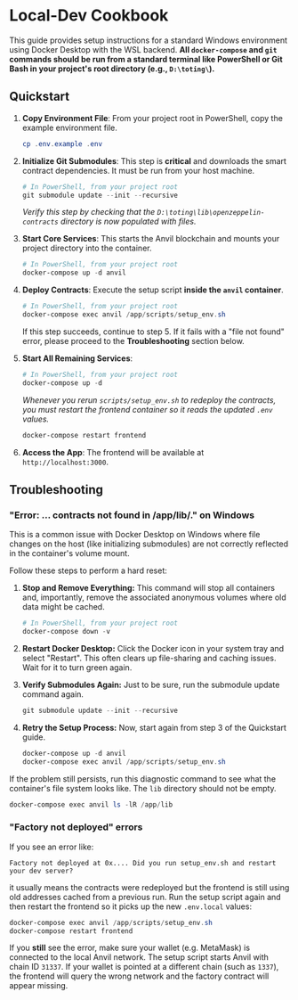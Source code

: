 # Local-Dev Cookbook

This guide provides setup instructions for a standard Windows environment using Docker Desktop with the WSL backend. **All `docker-compose` and `git` commands should be run from a standard terminal like PowerShell or Git Bash in your project's root directory (e.g., `D:\toting\`).**

## Quickstart

1.  **Copy Environment File**:
    From your project root in PowerShell, copy the example environment file.
    ```powershell
    cp .env.example .env
    ```

2.  **Initialize Git Submodules**:
    This step is **critical** and downloads the smart contract dependencies. It must be run from your host machine.
    ```powershell
    # In PowerShell, from your project root
    git submodule update --init --recursive
    ```
    *Verify this step by checking that the `D:\toting\lib\openzeppelin-contracts` directory is now populated with files.*

3.  **Start Core Services**:
    This starts the Anvil blockchain and mounts your project directory into the container.
    ```powershell
    # In PowerShell, from your project root
    docker-compose up -d anvil
    ```

4.  **Deploy Contracts**:
    Execute the setup script **inside the `anvil` container**.
    ```powershell
    # In PowerShell, from your project root
    docker-compose exec anvil /app/scripts/setup_env.sh
    ```
    If this step succeeds, continue to step 5. If it fails with a "file not found" error, please proceed to the **Troubleshooting** section below.

5.  **Start All Remaining Services**:
    ```powershell
    # In PowerShell, from your project root
    docker-compose up -d
    ```

    *Whenever you rerun `scripts/setup_env.sh` to redeploy the contracts, you must
    restart the frontend container so it reads the updated `.env` values.*
    ```powershell
    docker-compose restart frontend
    ```

6.  **Access the App**:
    The frontend will be available at `http://localhost:3000`.

## Troubleshooting

### "Error: ... contracts not found in /app/lib/." on Windows

This is a common issue with Docker Desktop on Windows where file changes on the host (like initializing submodules) are not correctly reflected in the container's volume mount.

Follow these steps to perform a hard reset:

1.  **Stop and Remove Everything:**
    This command will stop all containers and, importantly, remove the associated anonymous volumes where old data might be cached.
    ```powershell
    # In PowerShell, from your project root
    docker-compose down -v
    ```

2.  **Restart Docker Desktop:**
    Click the Docker icon in your system tray and select "Restart". This often clears up file-sharing and caching issues. Wait for it to turn green again.

3.  **Verify Submodules Again:**
    Just to be sure, run the submodule update command again.
    ```powershell
    git submodule update --init --recursive
    ```

4.  **Retry the Setup Process:**
    Now, start again from step 3 of the Quickstart guide.
    ```powershell
    docker-compose up -d anvil
    docker-compose exec anvil /app/scripts/setup_env.sh
    ```

If the problem still persists, run this diagnostic command to see what the container's file system looks like. The `lib` directory should not be empty.
```powershell
docker-compose exec anvil ls -lR /app/lib
```

### "Factory not deployed" errors

If you see an error like:
```
Factory not deployed at 0x.... Did you run setup_env.sh and restart your dev server?
```

it usually means the contracts were redeployed but the frontend is still using old addresses cached from a previous run. Run the setup script again and then restart the frontend so it picks up the new `.env.local` values:
```powershell
docker-compose exec anvil /app/scripts/setup_env.sh
docker-compose restart frontend
```

If you **still** see the error, make sure your wallet (e.g. MetaMask) is
connected to the local Anvil network. The setup script starts Anvil with chain
ID `31337`. If your wallet is pointed at a different chain (such as `1337`),
the frontend will query the wrong network and the factory contract will appear
missing.

